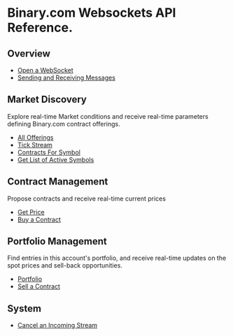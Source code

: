# Binary.com Websockets API Reference.

## Overview

* [Open a WebSocket](https://github.com/binary-com/websockets-api/wiki/Open-a-WebSocket)
* [Sending and Receiving Messages](https://github.com/binary-com/websockets-api/wiki/Sending-and-Receiving-Messages)

## Market Discovery

Explore real-time Market conditions and receive real-time parameters defining Binary.com contract offerings.

* [All Offerings](https://github.com/binary-com/websockets-api/wiki/All-Offerings)
* [Tick Stream](https://github.com/binary-com/websockets-api/wiki/Tick-Stream)
* [Contracts For Symbol](https://github.com/binary-com/websockets-api/wiki/Contracts-For-Symbol)
* [Get List of Active Symbols](https://github.com/binary-com/websockets-api/wiki/Get-List-of-Active-Symbols)

## Contract Management

Propose contracts and receive real-time current prices 

* [Get Price](https://github.com/binary-com/websockets-api/wiki/Get-Price)
* [Buy a Contract](https://github.com/binary-com/websockets-api/wiki/Buy-a-Contract)

## Portfolio Management

Find entries in this account's portfolio, and receive real-time updates on the spot prices and sell-back opportunities.

* [Portfolio](https://github.com/binary-com/websockets-api/wiki/Portfolio)
* [Sell a Contract](https://github.com/binary-com/websockets-api/wiki/Sell-a-Contract)

## System

* [Cancel an Incoming Stream](https://github.com/binary-com/websockets-api/wiki/Cancel-an-Incoming-Stream)

